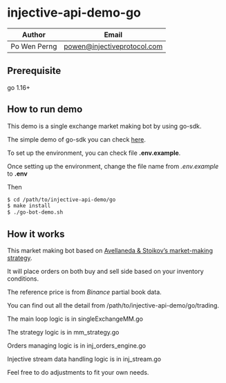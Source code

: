 # injective-api-demo-go

|   Author   |           Email           |
|------------|---------------------------|
|Po Wen Perng|powen@injectiveprotocol.com|

## Prerequisite
go 1.16+

## How to run demo
This demo is a single exchange market making bot by using go-sdk.

The simple demo of go-sdk you can check [here](https://github.com/InjectiveLabs/injective-api-demo/tree/go_sdk_demo).

To set up the environment, you can check file **.env.example**.

Once setting up the environment, change the file name from *.env.example* to **.env**

Then 

```bash
$ cd /path/to/injective-api-demo/go
$ make install
$ ./go-bot-demo.sh
```

## How it works
This market making bot based on [Avellaneda & Stoikov’s market-making strategy](https://hummingbot.io/blog/2021-04-avellaneda-stoikov-market-making-strategy).

It will place orders on both buy and sell side based on your inventory conditions.

The reference price is from *Binance* partial book data.

You can find out all the detail from /path/to/injective-api-demo/go/trading.

The main loop logic is in singleExchangeMM.go

The strategy logic is in mm_strategy.go

Orders managing logic is in inj_orders_engine.go

Injective stream data handling logic is in inj_stream.go

Feel free to do adjustments to fit your own needs.



